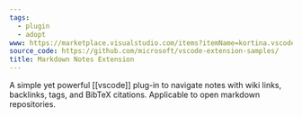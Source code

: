 ```yaml
---
tags:
  - plugin
  - adopt
www: https://marketplace.visualstudio.com/items?itemName=kortina.vscode-markdown-notes
source_code: https://github.com/microsoft/vscode-extension-samples/
title: Markdown Notes Extension
---
```

A simple yet powerful [[vscode]] plug-in to navigate notes with wiki links, backlinks, tags, and BibTeX citations. Applicable to open markdown repositories.
